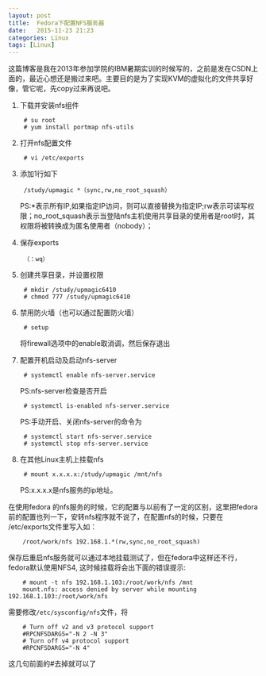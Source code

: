 ```yaml
---
layout: post
title:  Fedora下配置NFS服务器
date:   2015-11-23 21:23
categories: Linux
tags: [Linux]
---
```


这篇博客是我在2013年参加学院的IBM暑期实训的时候写的，之前是发在CSDN上面的，最近心想还是搬过来吧。主要目的是为了实现KVM的虚拟化的文件共享好像，管它呢，先copy过来再说吧。

1. 下载并安装nfs组件

    	# su root
		# yum install portmap nfs-utils



2. 打开nfs配置文件

    	# vi /etc/exports


3. 添加1行如下

    	/study/upmagic *（sync,rw,no_root_squash）
    
	
	PS:*表示所有IP,如果指定IP访问，则可以直接替换为指定IP;rw表示可读写权限；no_root_squash表示当登陆nfs主机使用共享目录的使用者是root时，其权限将被转换成为匿名使用者（nobody）；

 
4. 保存exports

    	（：wq）



5. 创建共享目录，并设置权限

    	# mkdir /study/upmagic6410
    	# chmod 777 /study/upmagic6410




6. 禁用防火墙（也可以通过配置防火墙）

    	# setup

    将firewall选项中的enable取消调，然后保存退出


7. 配置开机启动及启动nfs-server


   		# systemctl enable nfs-server.service


    PS:nfs-server检查是否开启

    	# systemctl is-enabled nfs-server.service

    PS:手动开启、关闭nfs-server的命令为

	    # systemctl start nfs-server.service
	    # systemctl stop nfs-server.service



8. 在其他Linux主机上挂载nfs

    	# mount x.x.x.x:/study/upmagic /mnt/nfs

    PS:x.x.x.x是nfs服务的ip地址。
		

在使用fedora 的nfs服务的时候，它的配置与以前有了一定的区别，这里把fedora前的配置也列一下，安转nfs程序就不说了，在配置nfs的时候，只要在 /etc/exports文件里写入如：

		/root/work/nfs 192.168.1.*(rw,sync,no_root_squash)

保存后重启nfs服务就可以通过本地挂载测试了，但在fedora中这样还不行，fedora默认使用NFS4, 这时候挂载将会出下面的错误提示: 

		# mount -t nfs 192.168.1.103:/root/work/nfs /mnt 
		mount.nfs: access denied by server while mounting 192.168.1.103:/root/work/nfs

需要修改`/etc/sysconfig/nfs`文件，将 

		# Turn off v2 and v3 protocol support 
		#RPCNFSDARGS="-N 2 -N 3" 
		# Turn off v4 protocol support 
		#RPCNFSDARGS="-N 4"  
这几句前面的#去掉就可以了 